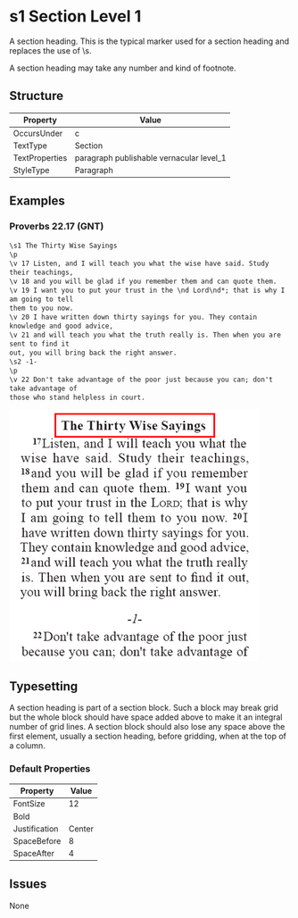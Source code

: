 # s1 Section Level 1

A section heading. This is the typical marker used for a section heading and
replaces the use of \\s.

A section heading may take any number and kind of footnote.

## Structure

| Property | Value  |
| -------- | ------ |
| OccursUnder | c |
| TextType | Section |
| TextProperties | paragraph publishable vernacular level\_1 |
| StyleType | Paragraph |

## Examples

### Proverbs 22.17 (GNT)

```usfm
\s1 The Thirty Wise Sayings
\p
\v 17 Listen, and I will teach you what the wise have said. Study their teachings,
\v 18 and you will be glad if you remember them and can quote them.
\v 19 I want you to put your trust in the \nd Lord\nd*; that is why I am going to tell
them to you now.
\v 20 I have written down thirty sayings for you. They contain knowledge and good advice,
\v 21 and will teach you what the truth really is. Then when you are sent to find it
out, you will bring back the right answer.
\s2 -1-
\p
\v 22 Don't take advantage of the poor just because you can; don't take advantage of
those who stand helpless in court.
```

![s1 example1](images/s1_example1.jpg "Proverbs 22.17 \(GNT\)")

## Typesetting

A section heading is part of a section block. Such a block may break grid
but the whole block should have space added above to make it an integral
number of grid lines. A section block should also lose any space above
the first element, usually a section heading, before gridding, when at
the top of a column.

### Default Properties

| Property | Value  |
| -------- | ------ |
| FontSize | 12 |
| Bold     |    |
| Justification | Center |
| SpaceBefore | 8 |
| SpaceAfter | 4 |


## Issues

None

